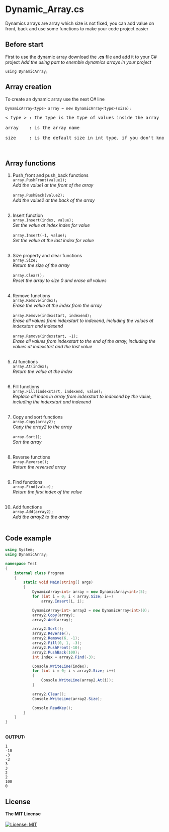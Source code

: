 # Dynamic_Array.cs

Dynamics arrays are array which size is not fixed, you can add value on front, back and use some functions to make your code project easier

## Before start

First to use the dynamic array download the **.cs** file and add it to your C# project
*Add the using part to enemble dynamics arrays in your project*

```using DynamicArray;```

## Array creation

To create an dynamic array use the next C# line

```DynamicArray<type> array = new DynamicArray<type>(size);```

<pre>< type > : the type is the type of values inside the array<br>
array    : is the array name<br>
size     : is the default size in int type, if you don't know what size you need use 0 as a empty array</pre><br>

## Array functions
1. Push_front and push_back functions <br>
```array.PushFront(value1);``` <br>
*Add the value1 at the front of the array*<br><br>
```array.PushBack(value2);```<br>
*Add the value2 at the back of the array*<br><br>

2. Insert function <br>
```array.Insert(index, value);``` <br>
*Set the value at index index for value*<br><br>
```array.Insert(-1, value);```<br>
*Set the value at the last index for value*<br><br>

3. Size property and clear functions <br>
```array.Size;``` <br>
*Return the size of the array*<br><br>
```array.Clear();```<br>
*Reset the array to size 0 and erase all values*<br><br>

4. Remove functions <br>
```array.Remove(index);``` <br>
*Erase the value at the index from the array*<br><br>
```array.Remove(indexstart, indexend);```<br>
*Erase all values from indexstart to indexend, including the values at indexstart and indexend*<br><br>
```array.Remove(indexstart, -1);```<br>
*Erase all values from indexstart to the end of the array, including the values at indexstart and the last value*<br><br>

5. At functions <br>
```array.At(index);``` <br>
*Return the value at the index*<br><br>

6. Fill functions <br>
```array.Fill(indexstart, indexend, value);``` <br>
*Replace all index in array from indexstart to indexend by the value, including the indexstart and indexend*<br><br>

7. Copy and sort functions <br>
```array.Copy(array2);``` <br>
*Copy the array2 to the array*<br><br>
```array.Sort();``` <br>
*Sort the array*<br><br>

8. Reverse functions <br>
```array.Reverse();``` <br>
*Return the reversed array*<br><br>

9. Find functions <br>
```array.Find(value);``` <br>
*Return the first index of the value*<br><br>

10. Add functions <br>
```array.Add(array2);``` <br>
*Add the array2 to the array*<br><br>

## Code example

```cs
using System;
using DynamicArray;

namespace Test
{
    internal class Program
    {
        static void Main(string[] args)
        {
            DynamicArray<int> array = new DynamicArray<int>(5);
            for (int i = 0; i < array.Size; i++)
                array.Insert(i, i);

            DynamicArray<int> array2 = new DynamicArray<int>(0);
            array2.Copy(array);
            array2.Add(array);

            array2.Sort();
            array2.Reverse();
            array2.Remove(6, -1);
            array2.Fill(0, 1, -3);
            array2.PushFront(-10);
            array2.PushBack(100);
            int index = array2.Find(-3);

            Console.WriteLine(index);
            for (int i = 0; i < array2.Size; i++)
            {
                Console.WriteLine(array2.At(i));
            }

            array2.Clear();
            Console.WriteLine(array2.Size);

            Console.ReadKey();
        }
    }
}
```

<br>**OUTPUT:**<br>
```
1
-10
-3
-3
3
3
2
2
100
0
```
## License
**The MIT License** <br><br>
[![License: MIT](https://img.shields.io/badge/License-MIT-yellow.svg)](https://opensource.org/licenses/MIT)
